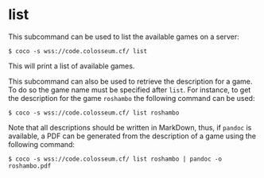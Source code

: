 # list

This subcommand can be used to list the available games on a server:

```shell
$ coco -s wss://code.colosseum.cf/ list
```

This will print a list of available games.

This subcommand can also be used to retrieve the description for a game. To do so
the game name must be specified after `list`. For instance, to get the description
for the game `roshambo` the following command can be used:

```shell
$ coco -s wss://code.colosseum.cf/ list roshambo
```

Note that all descriptions should be written in MarkDown, thus, if `pandoc` is
available, a PDF can be generated from the description of a game using the following
command:

```shell
$ coco -s wss://code.colosseum.cf/ list roshambo | pandoc -o roshambo.pdf
```
